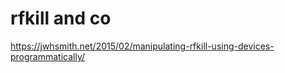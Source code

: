 rfkill and co
=============

https://jwhsmith.net/2015/02/manipulating-rfkill-using-devices-programmatically/
